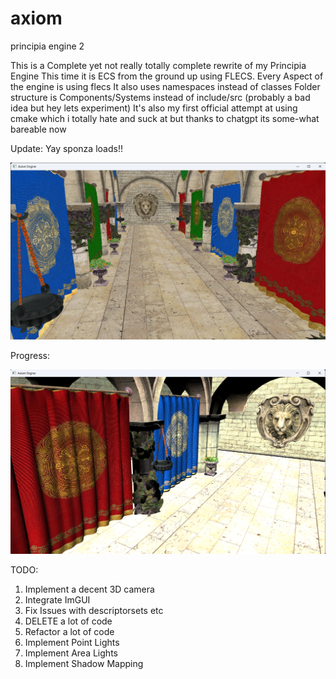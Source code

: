 # axiom
principia engine 2

This is a Complete yet not really totally complete rewrite of my Principia Engine
This time it is ECS from the ground up using FLECS. Every Aspect of the engine is using flecs
It also uses namespaces instead of classes
Folder structure is Components/Systems instead of include/src (probably a bad idea but hey lets experiment)
It's also my first official attempt at using cmake which i totally hate and suck at but thanks to chatgpt its some-what bareable now

Update: Yay sponza loads!!

![Alt text](/doc/screenshots/Axiom%20Engine%206_14_2024%206_31_15%20AM.png)


Progress:

![Alt text](/doc/screenshots/Progress.png)


TODO:
1. Implement a decent 3D camera
2. Integrate ImGUI
3. Fix Issues with descriptorsets etc
4. DELETE a lot of code
5. Refactor a lot of code
6. Implement Point Lights
7. Implement Area Lights
8. Implement Shadow Mapping
